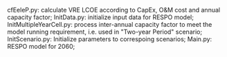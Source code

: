 cfEeleP.py: calculate VRE LCOE according to CapEx, O&M cost and annual capacity factor;
InitData.py: initialize input data for RESPO model;
InitMultipleYearCell.py: process inter-annual capacity factor to meet the model running requirement, i.e. used in "Two-year Period" scenario;
InitScenario.py: Initialize parameters to correspoing scenarios;
Main.py: RESPO model for 2060; 
